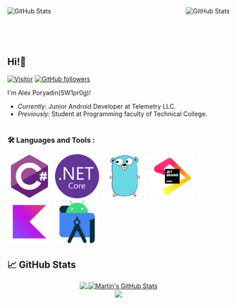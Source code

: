 
<div>
  <img src="https://media.giphy.com/media/RbDKaczqWovIugyJmW/giphy.gif" alt="GitHub Stats" width="200" align="left"/>
  <img src="https://github-readme-streak-stats.herokuapp.com/?user=SW1pr0g" alt="GitHub Stats" align="right"/>
</div>
<p></p>
<br></br>
<br></br>
<h2>Hi!👋</h2>

[![Visitor](https://visitor-badge.laobi.icu/badge?page_id=SW1pr0g.SW1pr0g)](https://github.com/SW1pr0g) [![GitHub followers](https://img.shields.io/github/followers/SW1pr0g.svg?style=social&label=Follow)](https://github.com/SW1pr0g?tab=followers)

I'm Alex Poryadin(SW1pr0g)! 
- <i>Currently:</i> Junior Android Developer at Telemetry LLC. 
- <i>Previously:</i> Student at Programming faculty of Technical College.
<br></br>
### :hammer_and_wrench: Languages and Tools :
<div>
  <img src="https://github.com/devicons/devicon/blob/master/icons/csharp/csharp-original.svg" title="C#" alt="C#" width="100" height="100"/>&nbsp;
  <img src="https://github.com/devicons/devicon/blob/master/icons/dotnetcore/dotnetcore-original.svg" title=".NET Core" alt=".NET Core" width="100" height="100"/>&nbsp;
  <img src="https://github.com/devicons/devicon/blob/master/icons/go/go-original.svg" title="GoLang" alt="Go" width="100" height="100"/>&nbsp;
  <img src="https://github.com/devicons/devicon/blob/master/icons/jetbrains/jetbrains-original.svg" title="JetBrains" alt="JetBrains" width="100" height="100"/>&nbsp;
  <img src="https://github.com/devicons/devicon/blob/master/icons/kotlin/kotlin-original.svg" title="Kotlin" alt="Kotlin" width="100" height="100"/>&nbsp;
  <img src="https://github.com/devicons/devicon/blob/master/icons/androidstudio/androidstudio-original.svg" title="Android Studio" alt="Android Studio" width="100" height="100"/>&nbsp;
</div>



## &#x1f4c8; GitHub Stats
<div align="center">
<a href="https://github.com/SW1pr0g/SW1pr0g">
  <img align="center" src="https://github-readme-stats.vercel.app/api/top-langs/?username=SW1pr0g&hide=java,html,tex&title_color=ffffff&text_color=c9cacc&icon_color=2bbc8a&bg_color=1d1f21&langs_count=3" />
<a href="https://github.com/SW1pr0g/SW1pr0g">
  <img align="center" src="https://github-readme-stats.vercel.app/api?username=SW1pr0g&show_icons=true&line_height=27&count_private=true&title_color=ffffff&text_color=c9cacc&icon_color=2bbc8a&bg_color=1d1f21" alt="Martin's GitHub Stats" />
  </div>

<div align="center"><a href="https://github.com/SW1pr0g/goxtype_android" >
  <img align="center" src="https://github-readme-stats.vercel.app/api/pin/?username=SW1pr0g&repo=goxtype_android&title_color=ffffff&text_color=c9cacc&icon_color=2bbc8a&bg_color=1d1f21" /></div>   

